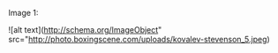 Image 1:

![alt text](http://schema.org/ImageObject" src="http://photo.boxingscene.com/uploads/kovalev-stevenson_5.jpeg)

